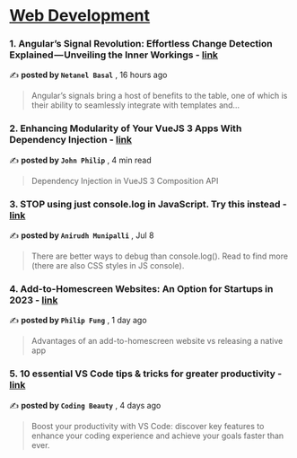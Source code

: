 
<h1><a href=https://medium.com/tag/web-development/recommended target="_blank" rel="noopener noreferrer">Web Development</a></h1>
<h3>1. Angular’s Signal Revolution: Effortless Change Detection Explained — Unveiling the Inner Workings - <a href=https://medium.com/netanelbasal/angulars-signal-revolution-effortless-change-detection-explained-unveiling-the-inner-workings-8a5e44c95b65?source=tag_recommended_feed---------0-84----------web_development----------3b26e491_d409_41ba_8f00_d8dc1e98a1bb------- target="_blank" rel="noopener noreferrer">link</a></h3>

✍️ **posted by `Netanel Basal`** <date> , 16 hours ago</date>

<blockquote>Angular’s signals bring a host of benefits to the table, one of which is their ability to seamlessly integrate with templates and…</blockquote>

<h3>2. Enhancing Modularity of Your VueJS 3 Apps With Dependency Injection - <a href=https://medium.com/javascript-in-plain-english/enhancing-modularity-of-your-vuejs-3-apps-with-dependency-injection-761d287d5da1?source=tag_recommended_feed---------1-107----------web_development----------3b26e491_d409_41ba_8f00_d8dc1e98a1bb------- target="_blank" rel="noopener noreferrer">link</a></h3>

✍️ **posted by `John Philip`** <date> , 4 min read</date>

<blockquote>Dependency Injection in VueJS 3 Composition API</blockquote>

<h3>3. STOP using just console.log in JavaScript. Try this instead - <a href=https://medium.com/@anirudh.munipalli/stop-using-console-log-in-javascript-try-these-instead-72490d895a24?source=tag_recommended_feed---------2-85----------web_development----------3b26e491_d409_41ba_8f00_d8dc1e98a1bb------- target="_blank" rel="noopener noreferrer">link</a></h3>

✍️ **posted by `Anirudh Munipalli`** <date> , Jul 8</date>

<blockquote>There are better ways to debug than console.log(). Read to find more (there are also CSS styles in JS console).</blockquote>

<h3>4. Add-to-Homescreen Websites: An Option for Startups in 2023 - <a href=https://medium.com/@philipfung/add-to-homescreen-websites-an-option-for-startups-in-2023-efb92f5e03ad?source=tag_recommended_feed---------3-84----------web_development----------3b26e491_d409_41ba_8f00_d8dc1e98a1bb------- target="_blank" rel="noopener noreferrer">link</a></h3>

✍️ **posted by `Philip Fung`** <date> , 1 day ago</date>

<blockquote>Advantages of an add-to-homescreen website vs releasing a native app</blockquote>

<h3>5. 10 essential VS Code tips & tricks for greater productivity - <a href=https://medium.com/dev-genius/vscode-tips-tricks-98c6e2258626?source=tag_recommended_feed---------4-107----------web_development----------3b26e491_d409_41ba_8f00_d8dc1e98a1bb------- target="_blank" rel="noopener noreferrer">link</a></h3>

✍️ **posted by `Coding Beauty`** <date> , 4 days ago</date>

<blockquote>Boost your productivity with VS Code: discover key features to enhance your coding experience and achieve your goals faster than ever.</blockquote>

